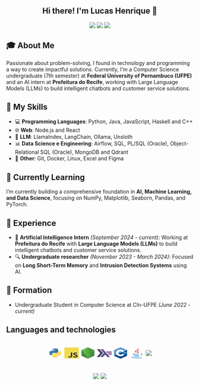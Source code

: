   <h2 align="center"> Hi there! I'm Lucas Henrique 👋 </h2>
   <div align="center"> 
    <a href="https://www.linkedin.com/in/lucas-henrique-03b90829a/" target="_blank"><img src="https://img.shields.io/badge/-LinkedIn-%230077B5?style=for-the-badge&logo=linkedin&logoColor=white" target="_blank"></a> 
    <a href = "mailto:hns.lucass@gmail.com"><img src="https://img.shields.io/badge/Gmail-D14836?style=for-the-badge&logo=gmail&logoColor=white"></a>
    <a href="https://www.instagram.com/lucass_hns/" target="_blank"><img src="https://img.shields.io/badge/-Instagram-%23E4405F?style=for-the-badge&logo=instagram&logoColor=white" target="_blank"></a>
   </div>
   
## 🎓 About Me
Passionate about problem-solving, I found in technology and programming a way to create impactful solutions. Currently, I'm a Computer Science undergraduate (7th semester) at **Federal University of Pernambuco (UFPE)** and an AI intern at **Prefeitura do Recife**, working with Large Language Models (LLMs) to build intelligent chatbots and customer service solutions. 

## 🔧 My Skills
- 💻 **Programming Languages**: Python, Java, JavaScript, Haskell and C++
- 🌐 **Web**: Node.js and React 
- 🧠 **LLM**: LlamaIndex, LangChain, Ollama, Unsloth
- 📊 **Data Science e Engineering**: Airflow, SQL, PL/SQL (Oracle), Object-Relational SQL (Oracle), MongoDB and Qdrant
- 🐧 **Other**: Git, Docker, Linux, Excel and Figma 

## 🌱 Currently Learning
I’m currently building a comprehensive foundation in **AI, Machine Learning, and Data Science**, focusing on NumPy, Matplotlib, Seaborn, Pandas, and PyTorch. 

## 💼 Experience
- 🤖 **Artificial Intelligence Intern** *(September 2024 - current)*: Working at **Prefeitura do Recife** with **Large Language Models (LLMs)** to build intelligent chatbots and customer service solutions.   
- 🔍 **Undergraduate researcher** *(November 2023 - March 2024)*: Focused on **Long Short-Term Memory** and **Intrusion Detection Systems** using AI.

## 🏫 Formation
- Undergraduate Student in Computer Science at CIn-UFPE *(June 2022 - current)*

<h2> Languages and technologies </h2>
<div align="center" style="display: inline_block;"><br>
  <img align="center" alt="Lucas-Python" height="30" width="40" src="https://raw.githubusercontent.com/devicons/devicon/master/icons/python/python-original.svg">
  <img align="center" alt="Lucas-JavaScript" height="30" width="40" src="https://raw.githubusercontent.com/devicons/devicon/master/icons/javascript/javascript-original.svg">
  <img align="center" alt="Lucas-Nodejs" height="30" width="40" src="https://raw.githubusercontent.com/devicons/devicon/master/icons/nodejs/nodejs-original.svg">
  <img align="center" alt="Lucas-Haskell" height="30" width="40" src="https://raw.githubusercontent.com/devicons/devicon/master/icons/haskell/haskell-original.svg">
  <img align="center" alt="Lucas-Cplusplus" height="30" width="40" src="https://raw.githubusercontent.com/devicons/devicon/master/icons/cplusplus/cplusplus-original.svg">
  <img align="center" alt="Lucas-Java" height="30" width="40" src="https://raw.githubusercontent.com/devicons/devicon/master/icons/java/java-original.svg">
  <img align="center" src="https://img.shields.io/badge/Linux-FCC624?style=for-the-badge&logo=linux&logoColor=black"> 
</div>

# 
<div align="center">
   <img height="150rem" src="https://github-readme-stats.vercel.app/api?username=lucashnss&hide=jupyter%20notebook&layout=compact&langs_count=7&theme=algolia"/>
    <img height="150rem" src="https://github-readme-stats.vercel.app/api/top-langs/?username=lucashnss&hide=jupyter%20notebook&layout=compact&langs_count=7&theme=algolia"/>
</div>

